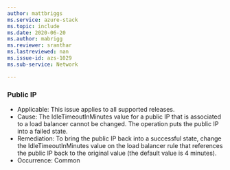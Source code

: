 ```yaml
---
author: mattbriggs
ms.service: azure-stack
ms.topic: include
ms.date: 2020-06-20
ms.author: mabrigg
ms.reviewer: sranthar
ms.lastreviewed: nan
ms.issue-id: azs-1029
ms.sub-service: Network

---
```

### Public IP

- Applicable: This issue applies to all supported releases.
- Cause: The IdleTimeoutInMinutes value for a public IP that is associated to a load balancer cannot be changed. The operation puts the public IP into a failed state.
- Remediation: To bring the public IP back into a successful state, change the IdleTimeoutInMinutes value on the load balancer rule that references the public IP back to the original value (the default value is 4 minutes).
- Occurrence: Common